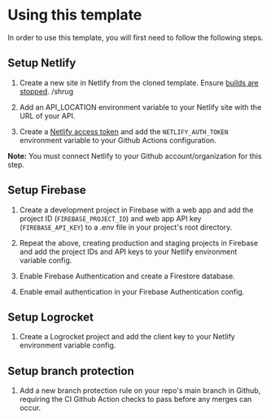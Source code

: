# Using this template

In order to use this template, you will first need to follow the following steps.

## Setup Netlify

1. Create a new site in Netlify from the cloned template. Ensure [builds are stopped](https://docs.netlify.com/configure-builds/stop-or-activate-builds/). /shrug

2. Add an API_LOCATION environment variable to your Netlify site with the URL of your API.

3. Create a [Netlify access token](https://docs.netlify.com/cli/get-started/#obtain-a-token-in-the-netlify-ui) and add the `NETLIFY_AUTH_TOKEN` environment variable to your Github Actions configuration.

**Note:** You must connect Netlify to your Github account/organization for this step.

## Setup Firebase

1. Create a development project in Firebase with a web app and add the project ID (`FIREBASE_PROJECT_ID`) and web app API key (`FIREBASE_API_KEY`) to a .env file in your project's root directory.

2. Repeat the above, creating production and staging projects in Firebase and add the project IDs and API keys to your Netlify environment variable config.

3. Enable Firebase Authentication and create a Firestore database.

4. Enable email authentication in your Firebase Authentication config.

## Setup Logrocket

1. Create a Logrocket project and add the client key to your Netlify environment variable config.

## Setup branch protection

1. Add a new branch protection rule on your repo's main branch in Github, requiring the CI Github Action checks to pass before any merges can occur.
